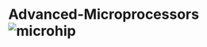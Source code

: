 # Advanced-Microprocessors![microhip](https://github.com/user-attachments/assets/bd910535-af44-4eda-81cf-931e54adf88a)

